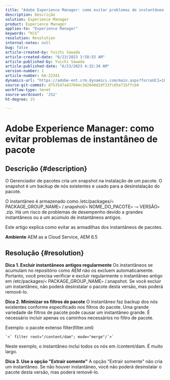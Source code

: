 ```yaml
---
title: "Adobe Experience Manager: como evitar problemas de instantâneo de pacote"
description: Descrição
solution: Experience Manager
product: Experience Manager
applies-to: "Experience Manager"
keywords: “KCS”
resolution: Resolution
internal-notes: null
bug: false
article-created-by: Yuichi Sawada
article-created-date: "6/23/2023 3:58:55 AM"
article-published-by: Yuichi Sawada
article-published-date: "6/23/2023 4:32:34 AM"
version-number: 1
article-number: KA-22341
dynamics-url: "https://adobe-ent.crm.dynamics.com/main.aspx?forceUCI=1&pagetype=entityrecord&etn=knowledgearticle&id=d9102644-7a11-ee11-8f6d-6045bd006239"
source-git-commit: d753547a437044c3d2640d2df33fc65e71bffcb8
workflow-type: tm+mt
source-wordcount: '252'
ht-degree: 1%

---
```


# Adobe Experience Manager: como evitar problemas de instantâneo de pacote

## Descrição {#description}


O Gerenciador de pacotes cria um snapshot na instalação de um pacote. O snapshot é um backup de nós existentes e usado para a desinstalação do pacote.

O instantâneo é armazenado como /etc/packages/`<` PACKAGE_GROUP_NAME`>` /.snapshot/`<` NOME_DO_PACOTE`>` -`<` VERSÃO`>` .zip. Há um risco de problemas de desempenho devido a grandes instantâneos ou a um acúmulo de instantâneos antigos.

Este artigo explica como evitar as armadilhas dos instantâneos de pacotes.

<b>Ambiente</b>
AEM as a Cloud Service, AEM 6.5


## Resolução {#resolution}


<b>Dica 1. Excluir instantâneos antigos regularmente</b>
Os instantâneos se acumulam no repositório como AEM não os excluem automaticamente. Portanto, você precisa verificar e excluir regularmente o instantâneo antigo em /etc/packages/`<` PACKAGE_GROUP_NAME`>` /.snapshot. Se você excluir um instantâneo, não poderá desinstalar o pacote desta versão, mas poderá removê-lo.

<b>Dica 2. Minimizar os filtros de pacote</b>
O instantâneo faz backup dos nós existentes conforme especificado nos filtros do pacote. Uma grande variedade de filtros de pacote pode causar um instantâneo grande. É necessário incluir apenas os caminhos necessários no filtro de pacote.

Exemplo: o pacote extenso filter(filter.xml)


```
`<` filter root="/content/dam"; mode="merge"/`>`
```


Neste exemplo, o instantâneo inclui todos os nós em /content/dam. É muito largo.

<b>Dica 3. Use a opção &quot;Extrair somente&quot;</b>
A opção &quot;Extrair somente&quot; não cria um instantâneo. Se não houver instantâneo, você não poderá desinstalar o pacote desta versão, mas poderá removê-lo.
